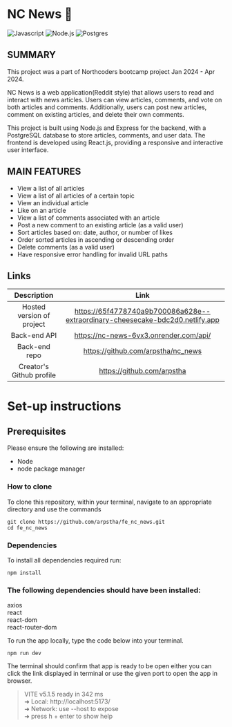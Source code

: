 # NC News 📰
![Javascript](https://shields.io/badge/JavaScript-F7DF1E?logo=JavaScript&logoColor=000&style=flat-square)
![Node.js](https://img.shields.io/badge/node.js-f1f6ff?logo=node.js&logoColor=6bbf47&style=for-the-badge)
![Postgres](https://img.shields.io/badge/-ReactJs-61DAFB?logo=react&logoColor=white&style=for-the-badge)




## SUMMARY

This project was a part of Northcoders bootcamp project Jan 2024 - Apr 2024.

NC News is a web application(Reddit style) that allows users to read and interact with news articles. Users can view articles, comments, and vote on both articles and comments. Additionally, users  can post new articles, comment on existing articles, and delete their own comments.

This project is built using Node.js and Express for the backend, with a PostgreSQL database to store articles, comments, and user data. The frontend is developed using React.js, providing a responsive and interactive user interface.


## MAIN FEATURES
- View a list of all articles
- View a list of all articles of a certain topic
- View an individual article
- Like on an article
- View a list of comments associated with an article
- Post a new comment to an existing article (as a valid user)
- Sort articles based on: date, author, or number of likes
- Order sorted articles in ascending or descending order
- Delete comments (as a valid user)
- Have responsive error handling for invalid URL paths

## Links

| Description               |                     Link                      |
| :------------------------:| :-------------------------------------------: |
| Hosted version of project | https://65f4778740a9b700086a628e--extraordinary-cheesecake-bdc2d0.netlify.app |
| Back-end API              | https://nc-news-6vx3.onrender.com/api/        |
| Back-end repo            | https://github.com/arpstha/nc_news         |
| Creator's Github profile  |        https://github.com/arpstha             |

# Set-up instructions

## Prerequisites

Please ensure the following are installed:

- Node
- node package manager

### How to clone

To clone this repository, within your terminal, navigate to an appropriate directory and use the commands

```
git clone https://github.com/arpstha/fe_nc_news.git
cd fe_nc_news
```

### Dependencies

To install all dependencies required run:

```
npm install
```
### The following dependencies should have been installed:

axios</br>
react</br>
react-dom</br>
react-router-dom</br>

To run the app locally, type the code below into your terminal. 
```
npm run dev
```
The terminal should confirm that app is ready to be open either you can click the link displayed in terminal or use the given port to open the app in browser.

>VITE v5.1.5  ready in 342 ms</br>
>  ➜  Local:   http://localhost:5173/</br>
>  ➜  Network: use --host to expose</br>
> ➜  press h + enter to show help</br>


